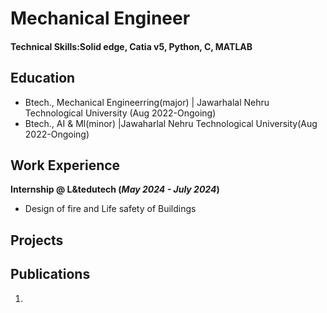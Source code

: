 # Mechanical Engineer

#### Technical Skills:Solid edge, Catia v5, Python, C, MATLAB

## Education
- Btech., Mechanical Engineerring(major) | Jawarhalal Nehru Technological University (Aug 2022-Ongoing)		       		
- Btech., AI & Ml(minor)    |Jawaharlal Nehru Technological University(Aug 2022-Ongoing) 

## Work Experience
**Internship @ L&tedutech (_May 2024 - July 2024_)**
- Design of fire and Life safety of Buildings

## Projects


## Publications
1. 
